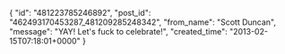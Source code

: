  {
   "id": "481223785246892",
   "post_id": "462493170453287_481209285248342",
   "from_name": "Scott Duncan",
   "message": "YAY! Let's fuck to celebrate!",
   "created_time": "2013-02-15T07:18:01+0000"
 }
